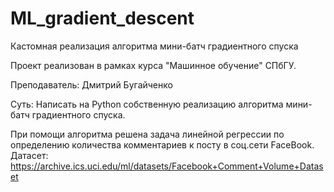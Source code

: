 # ML_gradient_descent
Кастомная реализация алгоритма мини-батч градиентного спуска

Проект реализован в рамках курса "Машинное обучение" СПбГУ.

Преподаватель: Дмитрий Бугайченко

Суть: Написать на Python собственную реализацию алгоритма мини-батч градиентного спуска.

При помощи алгоритма решена задача линейной регрессии по определению количества комментариев к посту в соц.сети FaceBook.
Датасет: https://archive.ics.uci.edu/ml/datasets/Facebook+Comment+Volume+Dataset
